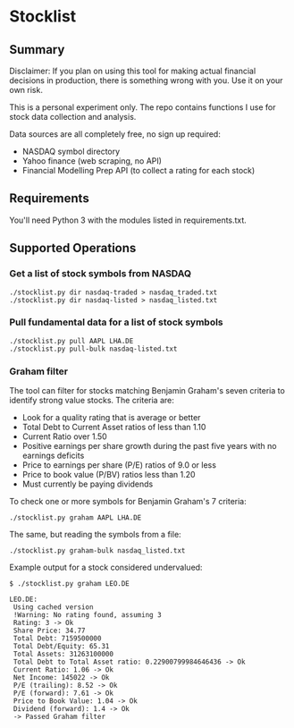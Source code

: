 # Stocklist

## Summary

Disclaimer: If you plan on using this tool for making actual financial
decisions in production, there is something wrong with you.
Use it on your own risk.

This is a personal experiment only. The repo contains functions I use
for stock data collection and analysis.

Data sources are all completely free, no sign up required:
- NASDAQ symbol directory
- Yahoo finance (web scraping, no API)
- Financial Modelling Prep API (to collect a rating for each stock)

## Requirements

You'll need Python 3 with the modules listed in requirements.txt.

## Supported Operations

### Get a list of stock symbols from NASDAQ

```
./stocklist.py dir nasdaq-traded > nasdaq_traded.txt
./stocklist.py dir nasdaq-listed > nasdaq_listed.txt
```

### Pull fundamental data for a list of stock symbols

```
./stocklist.py pull AAPL LHA.DE
./stocklist.py pull-bulk nasdaq-listed.txt
```

### Graham filter

The tool can filter for stocks matching Benjamin Graham's seven criteria to identify
strong value stocks. The criteria are:

- Look for a quality rating that is average or better
- Total Debt to Current Asset ratios of less than 1.10
- Current Ratio over 1.50
- Positive earnings per share growth during the past five years with no earnings deficits
- Price to earnings per share (P/E) ratios of 9.0 or less
- Price to book value (P/BV) ratios less than 1.20
- Must currently be paying dividends

To check one or more symbols for Benjamin Graham's 7 criteria:

```
./stocklist.py graham AAPL LHA.DE
```

The same, but reading the symbols from a file:

```
./stocklist.py graham-bulk nasdaq_listed.txt
```

Example output for a stock considered undervalued:

```
$ ./stocklist.py graham LEO.DE

LEO.DE:
 Using cached version
 !Warning: No rating found, assuming 3
 Rating: 3 -> Ok
 Share Price: 34.77
 Total Debt: 7159500000
 Total Debt/Equity: 65.31
 Total Assets: 31263100000
 Total Debt to Total Asset ratio: 0.22900799984646436 -> Ok
 Current Ratio: 1.06 -> Ok
 Net Income: 145022 -> Ok
 P/E (trailing): 8.52 -> Ok
 P/E (forward): 7.61 -> Ok
 Price to Book Value: 1.04 -> Ok
 Dividend (forward): 1.4 -> Ok
 -> Passed Graham filter
```
